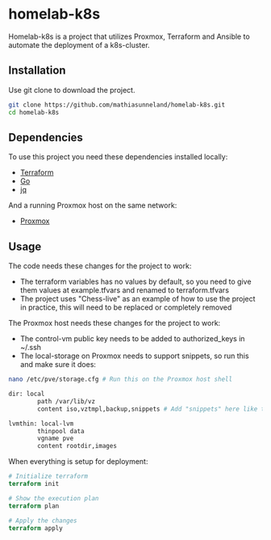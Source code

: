 # homelab-k8s

Homelab-k8s is a project that utilizes Proxmox, Terraform and Ansible to automate the deployment of a k8s-cluster.

## Installation

Use git clone to download the project.

```bash
git clone https://github.com/mathiasunneland/homelab-k8s.git
cd homelab-k8s
```

## Dependencies

To use this project you need these dependencies installed locally:

- [Terraform](https://developer.hashicorp.com/terraform/install)
- [Go](https://go.dev/doc/install)
- [jq](https://example.com)

And a running Proxmox host on the same network:

- [Proxmox](https://www.proxmox.com/en/products/proxmox-virtual-environment/get-started)

## Usage

The code needs these changes for the project to work:

- The terraform variables has no values by default, so you need to give them values at example.tfvars and renamed to terraform.tfvars
- The project uses "Chess-live" as an example of how to use the project in practice, this will need to be replaced or completely removed

The Proxmox host needs these changes for the project to work:

- The control-vm public key needs to be added to authorized_keys in ~/.ssh
- The local-storage on Proxmox needs to support snippets, so run this and make sure it does:

```bash
nano /etc/pve/storage.cfg # Run this on the Proxmox host shell

dir: local
        path /var/lib/vz
        content iso,vztmpl,backup,snippets # Add "snippets" here like this

lvmthin: local-lvm
        thinpool data
        vgname pve
        content rootdir,images
```

When everything is setup for deployment:
```terraform
# Initialize terraform
terraform init

# Show the execution plan
terraform plan

# Apply the changes
terraform apply
```